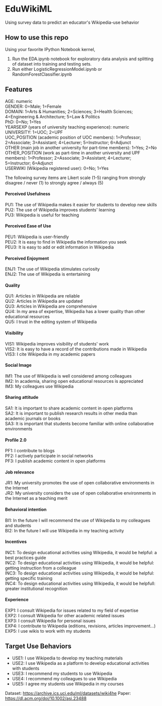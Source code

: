 # EduWikiML
Using survey data to predict an educator's Wikipedia-use behavior

## How to use this repo
Using your favorite IPython Notebook kernel,
1. Run the EDA.ipynb notebook for exploratory data analysis and splitting of dataset into training and testing sets.
2. Run either LogisticRegressionModel.ipynb or RandomForestClassifier.ipynb

## Features

AGE: numeric  
GENDER: 0=Male; 1=Female  
DOMAIN: 1=Arts & Humanities; 2=Sciences; 3=Health Sciences; 4=Engineering & Architecture; 5=Law & Politics  
PhD: 0=No; 1=Yes  
YEARSEXP (years of university teaching experience): numeric  
UNIVERSITY: 1=UOC; 2=UPF  
UOC_POSITION (academic position of UOC members): 1=Professor; 2=Associate; 3=Assistant; 4=Lecturer; 5=Instructor; 6=Adjunct  
OTHER (main job in another university for part-time members): 1=Yes; 2=No  
OTHER_POSITION (work as part-time in another university and UPF members): 1=Professor; 2=Associate; 3=Assistant; 4=Lecturer; 5=Instructor; 6=Adjunct  
USERWIKI (Wikipedia registered user): 0=No; 1=Yes  

The following survey items are Likert scale (1-5) ranging from strongly disagree / never (1) to strongly agree / always (5)  
#### Perceived Usefulness  
PU1: The use of Wikipedia makes it easier for students to develop new skills  
PU2: The use of Wikipedia improves students' learning  
PU3: Wikipedia is useful for teaching  

#### Perceived Ease of Use
PEU1: Wikipedia is user-friendly  
PEU2: It is easy to find in Wikipedia the information you seek  
PEU3: It is easy to add or edit information in Wikipedia  

#### Perceived Enjoyment  
ENJ1: The use of Wikipedia stimulates curiosity  
ENJ2: The use of Wikipedia is entertaining  

#### Quality
QU1: Articles in Wikipedia are reliable  
QU2: Articles in Wikipedia are updated  
QU3: Articles in Wikipedia are comprehensive  
QU4: In my area of expertise, Wikipedia has a lower quality than other educational resources  
QU5: I trust in the editing system of Wikipedia  

#### Visibility
VIS1: Wikipedia improves visibility of students' work  
VIS2: It is easy to have a record of the contributions made in Wikipedia    
VIS3: I cite Wikipedia in my academic papers   

#### Social Image
IM1: The use of Wikipedia is well considered among colleagues   
IM2: In academia, sharing open educational resources is appreciated  
IM3: My colleagues use Wikipedia  

#### Sharing attitude
SA1: It is important to share academic content in open platforms   
SA2: It is important to publish research results in other media than academic journals or books  
SA3: It is important that students become familiar with online collaborative environments  

#### Profile 2.0
PF1: I contribute to blogs  
PF2: I actively participate in social networks  
PF3: I publish academic content in open platforms  

#### Job relevance
JR1: My university promotes the use of open collaborative environments in the Internet   
JR2: My university considers the use of open collaborative environments in the Internet as a teaching merit  

#### Behavioral intention
BI1: In the future I will recommend the use of Wikipedia to my colleagues and students  
BI2: In the future I will use Wikipedia in my teaching activity  

#### Incentives
INC1: To design educational activities using Wikipedia, it would be helpful: a best practices guide  
INC2: To design educational activities using Wikipedia, it would be helpful: getting instruction from a colleague  
INC3: To design educational activities using Wikipedia, it would be helpful: getting specific training   
INC4: To design educational activities using Wikipedia, it would be helpfull: greater institutional recognition  

#### Experience
EXP1: I consult Wikipedia for issues related to my field of expertise  
EXP2: I consult Wikipedia for other academic related issues  
EXP3: I consult Wikipedia for personal issues  
EXP4: I contribute to Wikipedia (editions, revisions, articles improvement...)  
EXP5: I use wikis to work with my students  

## Target Use Behaviors
- USE1: I use Wikipedia to develop my teaching materials
- USE2: I use Wikipedia as a platform to develop educational activities with students
- USE3: I recommend my students to use Wikipedia
- USE4: I recommend my colleagues to use Wikipedia
- USE5: I agree my students use Wikipedia in my courses


Dataset: https://archive.ics.uci.edu/ml/datasets/wiki4he
Paper: https://dl.acm.org/doi/10.1002/asi.23488
